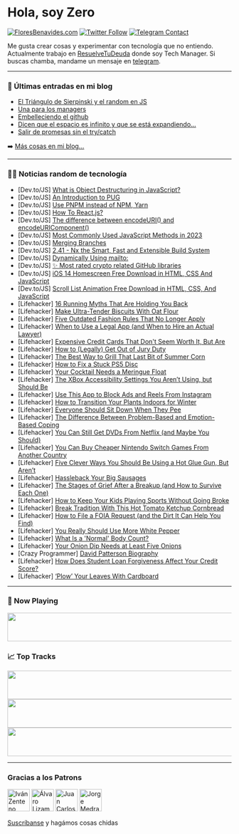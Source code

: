 # Hola, soy Zero

[![FloresBenavides.com](https://img.shields.io/website?down_message=oops&label=MiBlog&style=for-the-badge&up_message=online&url=https%3A%2F%2Ffloresbenavides.com)](https://floresbenavides.com) [![Twitter Follow](https://img.shields.io/twitter/follow/ZeroDragon?color=%231DA1F2&label=Follow&logo=twitter&logoColor=ffffff&style=for-the-badge)](https://twitter.com/zerodragon) [![Telegram Contact](https://img.shields.io/badge/escr%C3%ADbeme-ZeroDragon-%2326A5E4?style=for-the-badge&logo=telegram)](https://t.me/zerodragon)

Me gusta crear cosas y experimentar con tecnología que no entiendo.
Actualmente trabajo en [ResuelveTuDeuda](http://github.com/resuelve) donde soy Tech Manager.
Si buscas chamba, mandame un mensaje en [telegram](https://t.me/zerodragon).

---

### 📕 Últimas entradas en mi blog
<!-- BLOG-POST-LIST:START -->
- [El Triángulo de Sierpinski y el random en JS](https://floresbenavides.com/el-triangulo-de-sierpinski-y-el-random-en-js/)
- [Una para los managers](https://floresbenavides.com/una-para-los-managers/)
- [Embelleciendo el github](https://floresbenavides.com/embelleciendo-el-github/)
- [Dicen que el espacio es infinito y que se está expandiendo…](https://floresbenavides.com/dicen-que-el-espacio-es-infinito-y-que-se-esta-expandiendo/)
- [Salir de promesas sin el try/catch](https://floresbenavides.com/salir-de-promesas-sin-el-try-catch/)
<!-- BLOG-POST-LIST:END -->

➡️ [Más cosas en mi blog...](https://floresbenavides.com)

---

### 👨‍💻 Noticias random de tecnología
<!-- TECH-POSTS:START -->
- [Dev.to/JS] [What is Object Destructuring in JavaScript?](https://dev.to/aliegotha/what-is-object-destructuring-in-javascript--ij4)
- [Dev.to/JS] [An Introduction to PUG](https://dev.to/timothyrobards/an-introduction-to-pug-2f11)
- [Dev.to/JS] [Use PNPM instead of NPM, Yarn](https://dev.to/nilanth/use-pnpm-instead-of-npm-yarn-2ebe)
- [Dev.to/JS] [How To React.js?](https://dev.to/sujeshgathe/how-to-reactjs-4kl6)
- [Dev.to/JS] [The difference between encodeURI&lpar;&rpar; and encodeURIComponent&lpar;&rpar;](https://dev.to/juliafmorgado/the-difference-between-encodeuri-and-encodeuricomponent-2c0o)
- [Dev.to/JS] [Most Commonly Used JavaScript Methods in 2023](https://dev.to/aliegotha/most-commonly-used-javascript-methods-in-2023-3jo8)
- [Dev.to/JS] [Merging Branches](https://dev.to/cychu42/merging-branches-32m)
- [Dev.to/JS] [2.41 - Nx the Smart, Fast and Extensible Build System](https://dev.to/codingcatdev/241-nx-the-smart-fast-and-extensible-build-system-5gn0)
- [Dev.to/JS] [Dynamically Using mailto:](https://dev.to/etcroot/dynamically-using-mailto-788)
- [Dev.to/JS] [✨ Most rated crypto related GitHub libraries](https://dev.to/cryptonite/most-rated-crypto-related-github-libraries-5f9g)
- [Dev.to/JS] [iOS 14 Homescreen Free Download in HTML, CSS And JavaScript](https://dev.to/zubairkhokhar/ios-14-homescreen-free-download-in-html-css-and-javascript-28n9)
- [Dev.to/JS] [Scroll List Animation Free Download in HTML, CSS, And JavaScript](https://dev.to/zubairkhokhar/scroll-list-animation-free-download-in-html-css-and-javascript-1ep5)
- [Lifehacker] [16 Running Myths That Are Holding You Back](https://lifehacker.com/16-running-myths-that-are-holding-you-back-1849588159)
- [Lifehacker] [Make Ultra-Tender Biscuits With Oat Flour](https://lifehacker.com/make-ultra-tender-biscuits-with-oat-flour-1849592254)
- [Lifehacker] [Five Outdated Fashion Rules That No Longer Apply](https://lifehacker.com/five-outdated-fashion-rules-that-no-longer-apply-1849592534)
- [Lifehacker] [When to Use a Legal App &lpar;and When to Hire an Actual Lawyer&rpar;](https://lifehacker.com/when-to-use-a-legal-app-and-when-to-hire-an-actual-law-1849591329)
- [Lifehacker] [Expensive Credit Cards That Don&#39;t Seem Worth It, But Are](https://lifehacker.com/expensive-credit-cards-that-dont-seem-worth-it-but-are-1849586219)
- [Lifehacker] [How to &lpar;Legally&rpar; Get Out of Jury Duty](https://lifehacker.com/how-to-legally-get-out-of-jury-duty-1849591704)
- [Lifehacker] [The Best Way to Grill That Last Bit of Summer Corn](https://lifehacker.com/the-best-way-to-grill-that-last-bit-of-summer-corn-1849591851)
- [Lifehacker] [How to Fix a Stuck PS5 Disc](https://lifehacker.com/how-to-fix-a-stuck-ps5-disc-1849590991)
- [Lifehacker] [Your Cocktail Needs a Meringue Float](https://lifehacker.com/your-cocktail-needs-a-meringue-float-1849591308)
- [Lifehacker] [The XBox Accessibility Settings You Aren’t Using, but Should Be](https://lifehacker.com/the-xbox-accessibility-settings-you-aren-t-using-but-s-1849589902)
- [Lifehacker] [Use This App to Block Ads and Reels From Instagram](https://lifehacker.com/use-this-app-to-block-ads-and-reels-from-instagram-1849586357)
- [Lifehacker] [How to Transition Your Plants Indoors for Winter](https://lifehacker.com/how-to-transition-your-plants-indoors-for-winter-1849589228)
- [Lifehacker] [Everyone Should Sit Down When They Pee](https://lifehacker.com/everyone-should-sit-down-when-they-pee-1849587707)
- [Lifehacker] [The Difference Between Problem-Based and Emotion-Based Coping](https://lifehacker.com/the-difference-between-problem-based-and-emotion-based-1849587690)
- [Lifehacker] [You Can Still Get DVDs From Netflix &lpar;and Maybe You Should&rpar;](https://lifehacker.com/you-can-still-get-dvds-from-netflix-and-maybe-you-shou-1849586365)
- [Lifehacker] [You Can Buy Cheaper Nintendo Switch Games From Another Country](https://lifehacker.com/you-can-buy-cheaper-nintendo-switch-games-from-another-1849588044)
- [Lifehacker] [Five Clever Ways You Should Be Using a Hot Glue Gun, But Aren’t](https://lifehacker.com/five-clever-ways-you-should-be-using-a-hot-glue-gun-bu-1849583389)
- [Lifehacker] [Hassleback Your Big Sausages](https://lifehacker.com/hassleback-your-big-sausages-1849587781)
- [Lifehacker] [The Stages of Grief After a Breakup &lpar;and How to Survive Each One&rpar;](https://lifehacker.com/the-stages-of-grief-after-a-breakup-and-how-to-survive-1849586927)
- [Lifehacker] [How to Keep Your Kids Playing Sports Without Going Broke](https://lifehacker.com/how-to-keep-your-kids-playing-sports-without-going-brok-1849586177)
- [Lifehacker] [Break Tradition With This Hot Tomato Ketchup Cornbread](https://lifehacker.com/break-tradition-with-this-hot-tomato-ketchup-cornbread-1849587437)
- [Lifehacker] [How to File a FOIA Request &lpar;and the Dirt It Can Help You Find&rpar;](https://lifehacker.com/how-to-file-a-foia-request-and-the-dirt-it-can-help-yo-1849586091)
- [Lifehacker] [You Really Should Use More White Pepper](https://lifehacker.com/you-really-should-use-more-white-pepper-1849587399)
- [Lifehacker] [What Is a &#39;Normal&#39; Body Count?](https://lifehacker.com/what-is-a-normal-body-count-1849586649)
- [Lifehacker] [Your Onion Dip Needs at Least Five Onions](https://lifehacker.com/your-onion-dip-needs-at-least-five-onions-1849586590)
- [Crazy Programmer] [David Patterson Biography](https://www.thecrazyprogrammer.com/2022/09/david-patterson-biography.html)
- [Lifehacker] [How Does Student Loan Forgiveness Affect Your Credit Score?](https://lifehacker.com/how-does-student-loan-forgiveness-affect-your-credit-sc-1849586487)
- [Lifehacker] [‘Plow’ Your Leaves With Cardboard](https://lifehacker.com/plow-your-leaves-with-cardboard-1849586080)<!-- TECH-POSTS:END -->

---

### 🎵 Now Playing
<a href="https://spotify-now-playing-dun.vercel.app/now-playing?open"><img src="https://spotify-now-playing-dun.vercel.app/now-playing" width="540" height="64"></a>

### 📈 Top Tracks
<a href="https://spotify-now-playing-dun.vercel.app/top-tracks?i=1&open"><img src="https://spotify-now-playing-dun.vercel.app/top-tracks?i=1" width="540" height="64"></a>
<a href="https://spotify-now-playing-dun.vercel.app/top-tracks?i=2&open"><img src="https://spotify-now-playing-dun.vercel.app/top-tracks?i=2" width="540" height="64"></a>
<a href="https://spotify-now-playing-dun.vercel.app/top-tracks?i=3&open"><img src="https://spotify-now-playing-dun.vercel.app/top-tracks?i=3" width="540" height="64"></a>

---

### Gracias a los Patrons
[<img src="https://avatars.githubusercontent.com/u/243380?v=4" alt="Iván Zenteno" width="50px">](https://github.com/k001) [<img src="https://avatars.githubusercontent.com/u/19955639?v=4" alt="Álvaro Lizama" width="50px">](https://github.com/alvarolizama) [<img src="https://avatars.githubusercontent.com/u/2718753?v=4" alt="Juan Carlos Ruiz" width="50px">](https://github.com/JuanCrg90) [<img src="https://avatars.githubusercontent.com/u/37025?v=4" alt="Jorge Medrano" width="50px">](https://github.com/h1pp1e) 

[Suscríbanse](https://www.patreon.com/zerodragon) y hagámos cosas chidas
